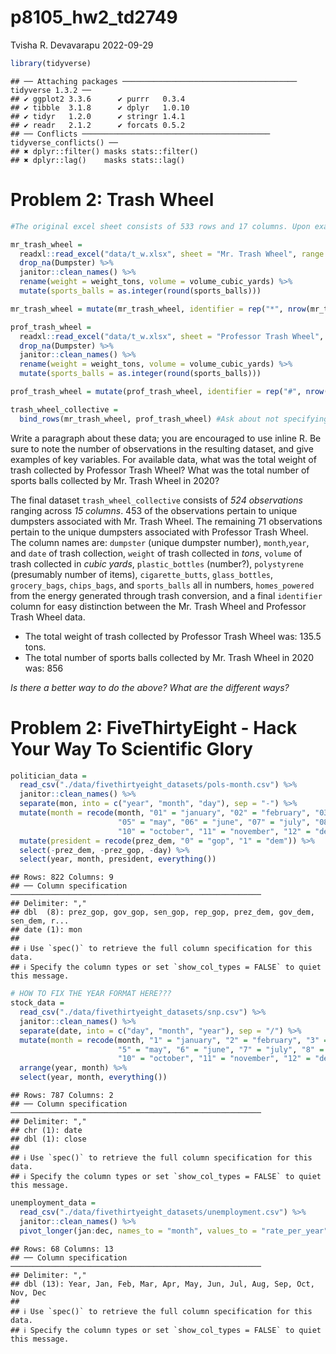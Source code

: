 p8105_hw2_td2749
================
Tvisha R. Devavarapu
2022-09-29

``` r
library(tidyverse)
```

    ## ── Attaching packages ─────────────────────────────────────── tidyverse 1.3.2 ──
    ## ✔ ggplot2 3.3.6      ✔ purrr   0.3.4 
    ## ✔ tibble  3.1.8      ✔ dplyr   1.0.10
    ## ✔ tidyr   1.2.0      ✔ stringr 1.4.1 
    ## ✔ readr   2.1.2      ✔ forcats 0.5.2 
    ## ── Conflicts ────────────────────────────────────────── tidyverse_conflicts() ──
    ## ✖ dplyr::filter() masks stats::filter()
    ## ✖ dplyr::lag()    masks stats::lag()

# Problem 2: Trash Wheel

``` r
#The original excel sheet consists of 533 rows and 17 columns. Upon examination of the entire 'Mr. Trash Wheel' sheet, I have realized that NA cells in the 'Dumpster' column be used to remove the associated rows in the process of creating a tidy/analysis-friendly sheet. By setting up a range, I have excluded the last 3 columns as they contain only notes and also the last two rows (containing totals figures). The resultant sheet has 453 dumpster-specific rows and 14 columns. 

mr_trash_wheel = 
  readxl::read_excel("data/t_w.xlsx", sheet = "Mr. Trash Wheel", range = "A2:N533", na = "") %>%
  drop_na(Dumpster) %>%
  janitor::clean_names() %>%
  rename(weight = weight_tons, volume = volume_cubic_yards) %>%
  mutate(sports_balls = as.integer(round(sports_balls)))

mr_trash_wheel = mutate(mr_trash_wheel, identifier = rep("*", nrow(mr_trash_wheel)))
```

``` r
prof_trash_wheel = 
  readxl::read_excel("data/t_w.xlsx", sheet = "Professor Trash Wheel", range = "A2:N115", na = "") %>%
  drop_na(Dumpster) %>%
  janitor::clean_names() %>%
  rename(weight = weight_tons, volume = volume_cubic_yards) %>%
  mutate(sports_balls = as.integer(round(sports_balls)))

prof_trash_wheel = mutate(prof_trash_wheel, identifier = rep("#", nrow(prof_trash_wheel)))
```

``` r
trash_wheel_collective = 
  bind_rows(mr_trash_wheel, prof_trash_wheel) #Ask about not specifying anything about stacking criteria here. 
```

Write a paragraph about these data; you are encouraged to use inline R.
Be sure to note the number of observations in the resulting dataset, and
give examples of key variables. For available data, what was the total
weight of trash collected by Professor Trash Wheel? What was the total
number of sports balls collected by Mr. Trash Wheel in 2020?

The final dataset `trash_wheel_collective` consists of *524
observations* ranging across *15 columns*. 453 of the observations
pertain to unique dumpsters associated with Mr. Trash Wheel. The
remaining 71 observations pertain to the unique dumpsters associated
with Professor Trash Wheel. The column names are: `dumpster` (unique
dumpster number), `month`,`year`, and `date` of trash collection,
`weight` of trash collected in *tons*, `volume` of trash collected in
*cubic yards*, `plastic_bottles` (number?), `polystyrene` (presumably
number of items), `cigarette_butts`, `glass_bottles`, `grocery_bags`,
`chips_bags`, and `sports_balls` all in numbers, `homes_powered` from
the energy generated through trash conversion, and a final `identifier`
column for easy distinction between the Mr. Trash Wheel and Professor
Trash Wheel data.

-   The total weight of trash collected by Professor Trash Wheel was:
    135.5 tons.
-   The total number of sports balls collected by Mr. Trash Wheel in
    2020 was: 856

*Is there a better way to do the above? What are the different ways?*

# Problem 2: FiveThirtyEight - Hack Your Way To Scientific Glory

``` r
politician_data = 
  read_csv("./data/fivethirtyeight_datasets/pols-month.csv") %>%
  janitor::clean_names() %>%
  separate(mon, into = c("year", "month", "day"), sep = "-") %>%
  mutate(month = recode(month, "01" = "january", "02" = "february", "03" = "march", "04" = "april", 
                        "05" = "may", "06" = "june", "07" = "july", "08" = "august", "09" = "september",
                        "10" = "october", "11" = "november", "12" = "december")) %>%
  mutate(president = recode(prez_dem, "0" = "gop", "1" = "dem")) %>%
  select(-prez_dem, -prez_gop, -day) %>%
  select(year, month, president, everything())
```

    ## Rows: 822 Columns: 9
    ## ── Column specification ────────────────────────────────────────────────────────
    ## Delimiter: ","
    ## dbl  (8): prez_gop, gov_gop, sen_gop, rep_gop, prez_dem, gov_dem, sen_dem, r...
    ## date (1): mon
    ## 
    ## ℹ Use `spec()` to retrieve the full column specification for this data.
    ## ℹ Specify the column types or set `show_col_types = FALSE` to quiet this message.

``` r
# HOW TO FIX THE YEAR FORMAT HERE???
stock_data =
  read_csv("./data/fivethirtyeight_datasets/snp.csv") %>%
  janitor::clean_names() %>%
  separate(date, into = c("day", "month", "year"), sep = "/") %>%
  mutate(month = recode(month, "1" = "january", "2" = "february", "3" = "march", "4" = "april", 
                        "5" = "may", "6" = "june", "7" = "july", "8" = "august", "9" = "september",
                        "10" = "october", "11" = "november", "12" = "december")) %>%
  arrange(year, month) %>%
  select(year, month, everything())
```

    ## Rows: 787 Columns: 2
    ## ── Column specification ────────────────────────────────────────────────────────
    ## Delimiter: ","
    ## chr (1): date
    ## dbl (1): close
    ## 
    ## ℹ Use `spec()` to retrieve the full column specification for this data.
    ## ℹ Specify the column types or set `show_col_types = FALSE` to quiet this message.

``` r
unemployment_data = 
  read_csv("./data/fivethirtyeight_datasets/unemployment.csv") %>%
  janitor::clean_names() %>%
  pivot_longer(jan:dec, names_to = "month", values_to = "rate_per_year")
```

    ## Rows: 68 Columns: 13
    ## ── Column specification ────────────────────────────────────────────────────────
    ## Delimiter: ","
    ## dbl (13): Year, Jan, Feb, Mar, Apr, May, Jun, Jul, Aug, Sep, Oct, Nov, Dec
    ## 
    ## ℹ Use `spec()` to retrieve the full column specification for this data.
    ## ℹ Specify the column types or set `show_col_types = FALSE` to quiet this message.
